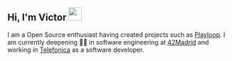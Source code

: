 ## Hi, I'm Victor <img src="https://raw.githubusercontent.com/iampavangandhi/iampavangandhi/master/gifs/Hi.gif" width="30px">

I am a Open Source enthusiast having created projects such as [Playloop](https://hackaday.io/project/167275-playloop). I am currently deepening 🙇‍♂️  in software engineering at [42Madrid](https://42madrid.com) and working in [Telefonica](https://aura.telefonica.com/es/) as a software developer.
